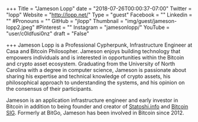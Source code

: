 +++
Title = "Jameson Lopp"
date = "2018-07-26T00:00:37-07:00"
Twitter = "lopp"
Website = "http://lopp.net/"
Type = "guest"
Facebook = ""
Linkedin = ""
#Pronouns = ""
GitHub = "jlopp"
Thumbnail = "img/guest/jameson-lopp2.jpeg"
#Pinterest = ""
Instagram = "jamesonlopp/"
YouTube = "user/c0ldfusi0nz"
draft = "False"

+++
Jameson Lopp is a Professional Cypherpunk, Infrastructure Engineer at Casa and Bitcoin Philosopher. Jameson enjoys building technology that empowers individuals and is interested in opportunities within the Bitcoin and crypto asset ecosystem. Graduating from the University of North Carolina with a degree in computer science, Jameson is passionate about sharing his expertise and technical knowledge of crypto assets, his philosophical approach to understanding the systems, and his opinion on the consensus of their participants.

Jameson is an application infrastructure engineer and early investor in Bitcoin in addition to being founder and creator of [Statoshi.info](https://statoshi.info/) and [Bitcoin SIG](https://sites.google.com/site/bitcoinsig/). Formerly at BitGo, Jameson has been involved in Bitcoin since 2012.




